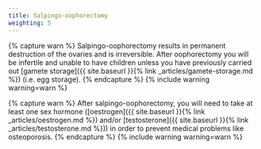 ```yaml
---
title: Salpingo-oophorectomy
weighting: 5
---
```


{% capture warn %}
Salpingo-oophorectomy results in permanent destruction of the ovaries and is irreversible. After oophorectomy you will be infertile and unable to have children unless you have previously carried out [gamete storage]({{ site.baseurl }}{% link _articles/gamete-storage.md %}) (i.e. egg storage).
{% endcapture %}
{% include warning warning=warn %}

{% capture warn %}
After salpingo-oophorectomy, you will need to take at least one sex hormone ([oestrogen]({{ site.baseurl }}{% link _articles/oestrogen.md %}) and/or [testosterone]({{ site.baseurl }}{% link _articles/testosterone.md %})) in order to prevent medical problems like osteoporosis.
{% endcapture %}
{% include warning warning=warn %}